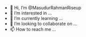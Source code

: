 - 👋 Hi, I’m @MasudurRahmanRiseup
- 👀 I’m interested in ...
- 🌱 I’m currently learning ...
- 💞️ I’m looking to collaborate on ...
- 📫 How to reach me ...

<!---
MasudurRahmanRiseup/MasudurRahmanRiseup is a ✨ special ✨ repository because its `README.md` (this file) appears on your GitHub profile.
You can click the Preview link to take a look at your changes.
--->
